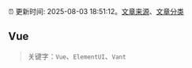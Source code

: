 :alarm_clock: 更新时间: 2025-08-03 18:51:12。[文章来源](/README.md)、[文章分类](/TAGS.md)

## Vue


> 关键字：`Vue`、`ElementUI`、`Vant`



